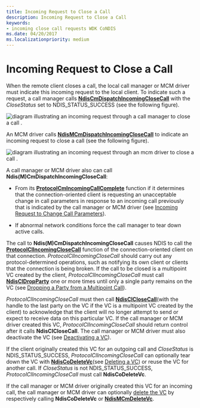 ```yaml
---
title: Incoming Request to Close a Call
description: Incoming Request to Close a Call
keywords:
- incoming close call requests WDK CoNDIS
ms.date: 04/20/2017
ms.localizationpriority: medium
---
```


# Incoming Request to Close a Call





When the remote client closes a call, the local call manager or MCM driver must indicate this incoming request to the local client. To indicate such a request, a call manager calls [**NdisCmDispatchIncomingCloseCall**](/windows-hardware/drivers/ddi/ndis/nf-ndis-ndiscmdispatchincomingclosecall) with the *CloseStatus* set to NDIS\_STATUS\_SUCCESS (see the following figure).

![diagram illustrating an incoming request through a call manager to close a call .](images/cm-22.png)

An MCM driver calls [**NdisMCmDispatchIncomingCloseCall**](/windows-hardware/drivers/ddi/ndis/nf-ndis-ndismcmdispatchincomingclosecall) to indicate an incoming request to close a call (see the following figure).

![diagram illustrating an incoming request through an mcm driver to close a call .](images/fig1-22.png)

A call manager or MCM driver also can call **Ndis(M)CmDispatchIncomingCloseCall**:

-   From its [**ProtocolCmIncomingCallComplete**](/windows-hardware/drivers/ddi/ndis/nc-ndis-protocol_cm_incoming_call_complete) function if it determines that the connection-oriented client is requesting an unacceptable change in call parameters in response to an incoming call previously that is indicated by the call manager or MCM driver (see [Incoming Request to Change Call Parameters](incoming-request-to-change-call-parameters.md)).

-   If abnormal network conditions force the call manager to tear down active calls.

The call to **Ndis(M)CmDispatchIncomingCloseCall** causes NDIS to call the [**ProtocolClIncomingCloseCall**](/windows-hardware/drivers/ddi/ndis/nc-ndis-protocol_cl_incoming_close_call) function of the connection-oriented client on that connection. *ProtocolClIncomingCloseCall* should carry out any protocol-determined operations, such as notifying its own client or clients that the connection is being broken. If the call to be closed is a multipoint VC created by the client, *ProtocolClIncomingCloseCall* must call [**NdisClDropParty**](/windows-hardware/drivers/ddi/ndis/nf-ndis-ndiscldropparty) one or more times until only a single party remains on the VC (see [Dropping a Party from a Multipoint Call](dropping-a-party-from-a-multipoint-call.md)).

*ProtocolClIncomingCloseCall* must then call [**NdisClCloseCall**](/windows-hardware/drivers/ddi/ndis/nf-ndis-ndisclclosecall)(with the handle to the last party on the VC if the VC is a multipoint VC created by the client) to acknowledge that the client will no longer attempt to send or expect to receive data on this particular VC. If the call manager or MCM driver created this VC, *ProtocolClIncomingCloseCall* should return control after it calls **NdisClCloseCall**. The call manager or MCM driver must also deactivate the VC (see [Deactivating a VC](deactivating-a-vc.md)).

If the client originally created this VC for an outgoing call and *CloseStatus* is NDIS\_STATUS\_SUCCESS, *ProtocolClIncomingCloseCall* can optionally tear down the VC with [**NdisCoDeleteVc**](/windows-hardware/drivers/ddi/ndis/nf-ndis-ndiscodeletevc)(see [Deleting a VC](deleting-a-vc.md)) or reuse the VC for another call. If *CloseStatus* is not NDIS\_STATUS\_SUCCESS, *ProtocolClIncomingCloseCall* must call **NdisCoDeleteVc**.

If the call manager or MCM driver originally created this VC for an incoming call, the call manager or MCM driver can optionally [delete the VC](deleting-a-vc.md) by respectively calling **NdisCoDeleteVc** or [**NdisMCmDeleteVc**](/windows-hardware/drivers/ddi/ndis/nf-ndis-ndismcmdeletevc).

 

